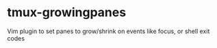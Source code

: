 # tmux-growingpanes
Vim plugin to set panes to grow/shrink on events like focus, or shell exit codes
